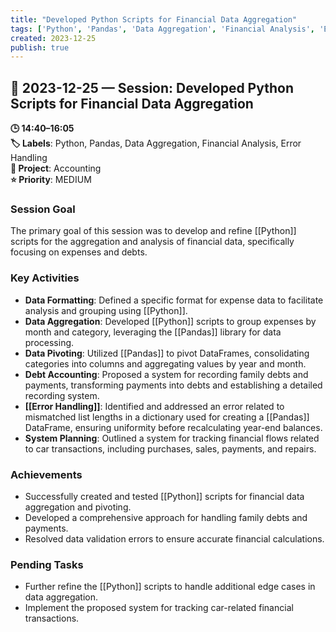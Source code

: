 ```yaml
---
title: "Developed Python Scripts for Financial Data Aggregation"
tags: ['Python', 'Pandas', 'Data Aggregation', 'Financial Analysis', 'Error Handling']
created: 2023-12-25
publish: true
---
```


## 📅 2023-12-25 — Session: Developed Python Scripts for Financial Data Aggregation

**🕒 14:40–16:05**  
**🏷️ Labels**: Python, Pandas, Data Aggregation, Financial Analysis, Error Handling  
**📂 Project**: Accounting  
**⭐ Priority**: MEDIUM  


### Session Goal
The primary goal of this session was to develop and refine [[Python]] scripts for the aggregation and analysis of financial data, specifically focusing on expenses and debts.

### Key Activities
- **Data Formatting**: Defined a specific format for expense data to facilitate analysis and grouping using [[Python]].
- **Data Aggregation**: Developed [[Python]] scripts to group expenses by month and category, leveraging the [[Pandas]] library for data processing.
- **Data Pivoting**: Utilized [[Pandas]] to pivot DataFrames, consolidating categories into columns and aggregating values by year and month.
- **Debt Accounting**: Proposed a system for recording family debts and payments, transforming payments into debts and establishing a detailed recording system.
- **[[Error Handling]]**: Identified and addressed an error related to mismatched list lengths in a dictionary used for creating a [[Pandas]] DataFrame, ensuring uniformity before recalculating year-end balances.
- **System Planning**: Outlined a system for tracking financial flows related to car transactions, including purchases, sales, payments, and repairs.

### Achievements
- Successfully created and tested [[Python]] scripts for financial data aggregation and pivoting.
- Developed a comprehensive approach for handling family debts and payments.
- Resolved data validation errors to ensure accurate financial calculations.

### Pending Tasks
- Further refine the [[Python]] scripts to handle additional edge cases in data aggregation.
- Implement the proposed system for tracking car-related financial transactions.
